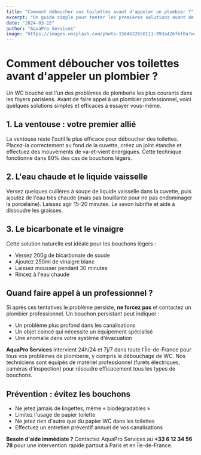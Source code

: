 ```yaml
---
title: "Comment déboucher vos toilettes avant d'appeler un plombier ?"
excerpt: "Un guide simple pour tenter les premières solutions avant de contacter un professionnel."
date: "2024-03-15"
author: "AquaPro Services"
image: "https://images.unsplash.com/photo-1584622650111-993a426fbf0a?w=800&auto=format&fit=crop&q=60"
---
```


# Comment déboucher vos toilettes avant d'appeler un plombier ?

Un WC bouché est l'un des problèmes de plomberie les plus courants dans les foyers parisiens. Avant de faire appel à un plombier professionnel, voici quelques solutions simples et efficaces à essayer vous-même.

## 1. La ventouse : votre premier allié

La ventouse reste l'outil le plus efficace pour déboucher des toilettes. Placez-la correctement au fond de la cuvette, créez un joint étanche et effectuez des mouvements de va-et-vient énergiques. Cette technique fonctionne dans 80% des cas de bouchons légers.

## 2. L'eau chaude et le liquide vaisselle

Versez quelques cuillères à soupe de liquide vaisselle dans la cuvette, puis ajoutez de l'eau très chaude (mais pas bouillante pour ne pas endommager la porcelaine). Laissez agir 15-20 minutes. Le savon lubrifie et aide à dissoudre les graisses.

## 3. Le bicarbonate et le vinaigre

Cette solution naturelle est idéale pour les bouchons légers :
- Versez 200g de bicarbonate de soude
- Ajoutez 250ml de vinaigre blanc
- Laissez mousser pendant 30 minutes
- Rincez à l'eau chaude

## Quand faire appel à un professionnel ?

Si après ces tentatives le problème persiste, **ne forcez pas** et contactez un plombier professionnel. Un bouchon persistant peut indiquer :

- Un problème plus profond dans les canalisations
- Un objet coincé qui nécessite un équipement spécialisé
- Une anomalie dans votre système d'évacuation

**AquaPro Services** intervient 24h/24 et 7j/7 dans toute l'Île-de-France pour tous vos problèmes de plomberie, y compris le débouchage de WC. Nos techniciens sont équipés de matériel professionnel (furets électriques, caméras d'inspection) pour résoudre efficacement tous les types de bouchons.

## Prévention : évitez les bouchons

- Ne jetez jamais de lingettes, même « biodégradables »
- Limitez l'usage de papier toilette
- Ne jetez rien d'autre que du papier WC dans les toilettes
- Effectuez un entretien préventif annuel de vos canalisations

**Besoin d'aide immédiate ?** Contactez AquaPro Services au **+33 6 12 34 56 78** pour une intervention rapide partout à Paris et en Île-de-France.
